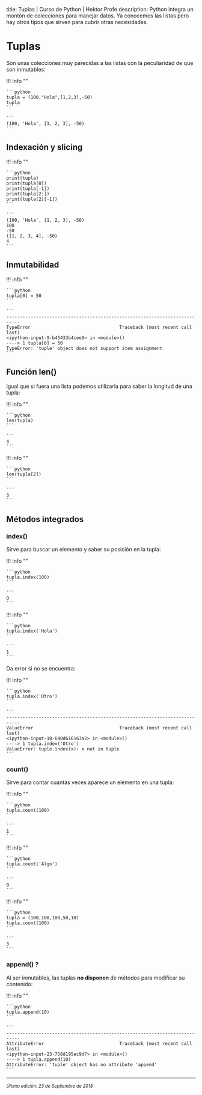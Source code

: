 title: Tuplas | Curso de Python | Hektor Profe
description: Python integra un montón de colecciones para manejar datos. Ya conocemos las listas pero hay otros tipos que sirven para cubrir otras necesidades.

<style>

.admonition.note > .superfences-tabs > label:hover, .headerlink{
    color: #018dc5 !important;
}

.admonition.info{
    font-size: 100%;
}

.admonition.info label{
    font-size: 91%;
}

.admonition.note > .admonition-title {
    display: none;
}

</style>

# Tuplas

Son unas colecciones muy parecidas a las listas con la peculiaridad de que son inmutables:

!!! info "" 
    
    ```python
    tupla = (100,"Hola",[1,2,3],-50)
    tupla
    ```

    ```
    (100, 'Hola', [1, 2, 3], -50)
    ```  

## Indexación y slicing

!!! info "" 
    
    ```python
    print(tupla)
    print(tupla[0])
    print(tupla[-1])
    print(tupla[2:])
    print(tupla[2][-1])
    ```

    ```
    (100, 'Hola', [1, 2, 3], -50)
    100
    -50
    ([1, 2, 3, 4], -50)
    4
    ```  

## Inmutabilidad

!!! info "" 
    
    ```python
    tupla[0] = 50
    ```

    ```
    ---------------------------------------------------------------------------
    TypeError                                 Traceback (most recent call last)
    <ipython-input-9-b45433b4cee9> in <module>()
    ----> 1 tupla[0] = 50
    TypeError: 'tuple' object does not support item assignment
    ```  

## Función len()

Igual que si fuera una lista podemos utilizarla para saber la longitud de una tupla:

!!! info "" 
    
    ```python
    len(tupla)
    ```

    ```
    4
    ```  

!!! info "" 

    ```python
    len(tupla[2])
    ```

    ```
    3
    ```  

## Métodos integrados

### index()

Sirve para buscar un elemento y saber su posición en la tupla:

!!! info "" 

    ```python
    tupla.index(100)
    ```

    ```
    0
    ```  

!!! info "" 

    ```python
    tupla.index('Hola')
    ```

    ```
    1
    ```  

Da error si no se encuentra:

!!! info "" 

    ```python
    tupla.index('Otro')
    ```

    ```
    ---------------------------------------------------------------------------
    ValueError                                Traceback (most recent call last)
    <ipython-input-18-640d616163a2> in <module>()
    ----> 1 tupla.index('Otro')
    ValueError: tuple.index(x): x not in tuple
    ```  

### count()

Sirve para contar cuantas veces aparece un elemento en una tupla:

!!! info "" 

    ```python
    tupla.count(100)
    ```

    ```
    1
    ```

!!! info "" 

    ```python
    tupla.count('Algo')
    ```

    ```
    0
    ```

!!! info "" 

    ```python
    tupla = (100,100,100,50,10)
    tupla.count(100)
    ```

    ```
    3
    ```

### append() ?

Al ser inmutables, las tuplas __no disponen__ de métodos para modificar su contenido:

!!! info "" 

    ```python
    tupla.append(10)
    ```

    ```
    ---------------------------------------------------------------------------
    AttributeError                            Traceback (most recent call last)
    <ipython-input-23-758d195ec9d7> in <module>()
    ----> 1 tupla.append(10)
    AttributeError: 'tuple' object has no attribute 'append'
    ```

___
<small class="edited"><i>Última edición: 23 de Septiembre de 2018</i></small>